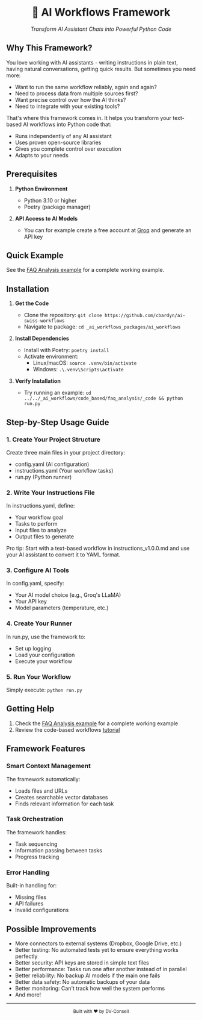 <div align="center">
  <h1>🤖 AI Workflows Framework</h1>
  <p><i>Transform AI Assistant Chats into Powerful Python Code</i></p>
</div>

## Why This Framework?

You love working with AI assistants - writing instructions in plain text, having natural conversations, getting quick results. But sometimes you need more:

- Want to run the same workflow reliably, again and again?
- Need to process data from multiple sources first?
- Want precise control over how the AI thinks?
- Need to integrate with your existing tools?

That's where this framework comes in. It helps you transform your text-based AI workflows into Python code that:
- Runs independently of any AI assistant
- Uses proven open-source libraries
- Gives you complete control over execution
- Adapts to your needs

## Prerequisites

1. **Python Environment**
   - Python 3.10 or higher
   - Poetry (package manager)

2. **API Access to AI Models**
   - You can for example create a free account at [Groq](https://console.groq.com) and generate an API key

## Quick Example

See the [FAQ Analysis example](_ai_workflows/code_based/faq_analysis) for a complete working example.

## Installation

1. **Get the Code**
   - Clone the repository: `git clone https://github.com/cbardyn/ai-swiss-workflows`
   - Navigate to package: `cd _ai_workflows_packages/ai_workflows`

2. **Install Dependencies**
   - Install with Poetry: `poetry install`
   - Activate environment:
     - Linux/macOS: `source .venv/bin/activate`
     - Windows: `.\.venv\Scripts\activate`

3. **Verify Installation**
   - Try running an example: `cd ../../_ai_workflows/code_based/faq_analysis/_code && python run.py`

## Step-by-Step Usage Guide

### 1. Create Your Project Structure
Create three main files in your project directory:
- config.yaml (AI configuration)
- instructions.yaml (Your workflow tasks)
- run.py (Python runner)

### 2. Write Your Instructions File
In instructions.yaml, define:
- Your workflow goal
- Tasks to perform
- Input files to analyze
- Output files to generate

Pro tip: Start with a text-based workflow in instructions_v1.0.0.md and use your AI assistant to convert it to YAML format.

### 3. Configure AI Tools
In config.yaml, specify:
- Your AI model choice (e.g., Groq's LLaMA)
- Your API key
- Model parameters (temperature, etc.)

### 4. Create Your Runner
In run.py, use the framework to:
- Set up logging
- Load your configuration
- Execute your workflow

### 5. Run Your Workflow
Simply execute: `python run.py`

## Getting Help

1. Check the [FAQ Analysis example](_ai_workflows/code_based/faq_analysis) for a complete working example
2. Review the code-based workflows [tutorial](_ai_workflows_tutorials/3_ai_workflows_as_code/)

## Framework Features

### Smart Context Management
The framework automatically:
- Loads files and URLs
- Creates searchable vector databases
- Finds relevant information for each task

### Task Orchestration
The framework handles:
- Task sequencing
- Information passing between tasks
- Progress tracking

### Error Handling
Built-in handling for:
- Missing files
- API failures
- Invalid configurations

## Possible Improvements

- More connectors to external systems (Dropbox, Google Drive, etc.)
- Better testing: No automated tests yet to ensure everything works perfectly
- Better security: API keys are stored in simple text files
- Better performance: Tasks run one after another instead of in parallel
- Better reliability: No backup AI models if the main one fails
- Better data safety: No automatic backups of your data
- Better monitoring: Can't track how well the system performs
- And more!

---

<div align="center">
  <sub>Built with ❤️ by DV-Conseil</sub>
</div>
